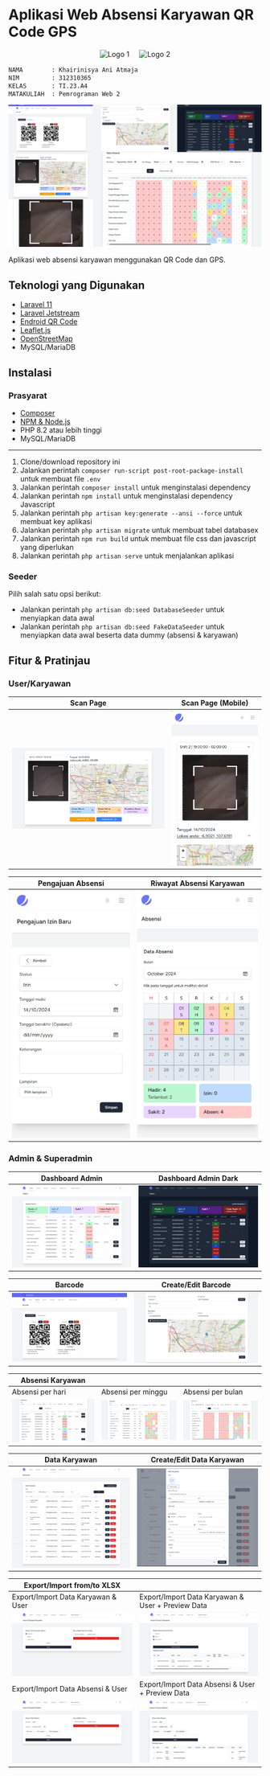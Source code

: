 # Aplikasi Web Absensi Karyawan QR Code GPS

<div align="center">
  <img src="https://github.com/user-attachments/assets/598ee07c-9d6b-4437-9027-9c5a28552b60" alt="Logo 1" height="80">
  &nbsp;&nbsp;&nbsp;
  <img src="https://github.com/user-attachments/assets/f30eae02-e20b-4e65-9d95-5ac4161de224" alt="Logo 2" height="80">
</div>


```
NAMA        : Khairinisya Ani Atmaja
NIM         : 312310365
KELAS       : TI.23.A4
MATAKULIAH  : Pemrograman Web 2
```

![Aplikasi Web Absensi Karyawan QR Code GPS](./screenshots/hero.png)

Aplikasi web absensi karyawan menggunakan QR Code dan GPS.

## Teknologi yang Digunakan

* [Laravel 11](https://laravel.com/)
* [Laravel Jetstream](https://jetstream.laravel.com/)
* [Endroid QR Code](https://github.com/endroid/qr-code)
* [Leaflet.js](https://leafletjs.com/)
* [OpenStreetMap](https://www.openstreetmap.org/)
* MySQL/MariaDB

## Instalasi

### Prasyarat

* [Composer](https://getcomposer.org)
* [NPM & Node.js](https://nodejs.org)
* PHP 8.2 atau lebih tinggi
* MySQL/MariaDB

---

1. Clone/download repository ini
2. Jalankan perintah `composer run-script post-root-package-install` untuk membuat file `.env`
3. Jalankan perintah `composer install` untuk menginstalasi dependency
4. Jalankan perintah `npm install` untuk menginstalasi dependency Javascript
5. Jalankan perintah `php artisan key:generate --ansi --force` untuk membuat key aplikasi
6. Jalankan perintah `php artisan migrate` untuk membuat tabel databasex
7. Jalankan perintah `npm run build` untuk membuat file css dan javascript yang diperlukan
8. Jalankan perintah `php artisan serve` untuk menjalankan aplikasi

### Seeder

Pilih salah satu opsi berikut:

* Jalankan perintah `php artisan db:seed DatabaseSeeder` untuk menyiapkan data awal
* Jalankan perintah `php artisan db:seed FakeDataSeeder` untuk menyiapkan data awal beserta data dummy (absensi & karyawan)

## Fitur & Pratinjau

### User/Karyawan

| Scan Page | Scan Page (Mobile) |
|---|---|
|![Scan](./screenshots/presensi-scan.png)|![Scan mobile](./screenshots/presensi-scan-mobile.png)|

| Pengajuan Absensi | Riwayat Absensi Karyawan |
|---|---|
|![Pengajuan Absensi](./screenshots/pengajuan-izin.jpeg)|![Riwayat Absensi](./screenshots/presensi-user.jpeg)|

### Admin & Superadmin

| Dashboard Admin | Dashboard Admin Dark |
|---|---|
|![Dashboard](./screenshots/dashboard-light.jpeg)|![Dashboard Dark](./screenshots/dashboard-dark.jpeg)|

| Barcode | Create/Edit Barcode |
|---|---|
|![Barcode](./screenshots/barcode.jpeg)|![Create Edit Barcode](./screenshots/create-edit-barcode.jpeg)|

| Absensi Karyawan | | |
|---|---|---|
| Absensi per hari | Absensi per minggu | Absensi per bulan |
|![Absensi per hari](./screenshots/absensi-hari.png)|![Absensi per minggu](./screenshots/absensi-minggu.png)|![Absensi per bulan](./screenshots/absensi-bulan.png)|

| Data Karyawan | Create/Edit Data Karyawan |
|---|---|
|![Data Karyawan](./screenshots/karyawan.jpeg)|![Create Edit Data Karyawan](./screenshots/create-edit-karyawan.png)|

|Export/Import from/to XLSX| |
|---|---|
| Export/Import Data Karyawan & User | Export/Import Data Karyawan & User + Preview Data |
|![Export/Import Data Karyawan](./screenshots/export-user.jpeg)|![Export/Import Data Karyawan + Preview](./screenshots/export-user-preview.jpeg)|
| Export/Import Data Absensi & User | Export/Import Data Absensi & User + Preview Data |
|![Export/Import Data Absensi](./screenshots/export-absensi.jpeg)|![Export/Import Data Absensi + Preview](./screenshots/export-absensi-preview.png)|
